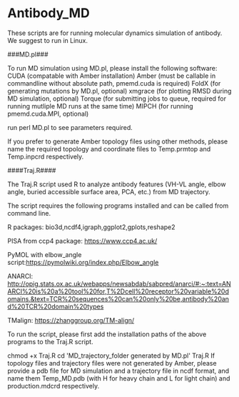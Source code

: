 # Antibody_MD
These scripts are for running molecular dynamics simulation of antibody. We suggest to run in Linux.

###MD.pl###

To run MD simulation using MD.pl, please install the following software:
CUDA (compatable with Amber installation)
Amber (must be callable in commandline without absolute path, pmemd.cuda is required)
FoldX (for generating mutations by MD.pl, optional)
xmgrace (for plotting RMSD during MD simulation, optional)
Torque (for submitting jobs to queue, required for running mutliple MD runs at the same time)
MIPCH (for running pmemd.cuda.MPI, optional)

run perl MD.pl to see parameters required.

If you prefer to generate Amber topology files using other methods, please name the required topology and coordinate files to Temp.prmtop and Temp.inpcrd respectively.

####Traj.R####

The Traj.R script used R to analyze antibody features (VH-VL angle, elbow angle, buried accessible surface area, PCA, etc.) from MD trajectory.

The script requires the following programs installed and can be called from command line.

R packages: bio3d,ncdf4,igraph,ggplot2,gplots,reshape2

PISA from ccp4 package: https://www.ccp4.ac.uk/ 

PyMOL with elbow_angle script:https://pymolwiki.org/index.php/Elbow_angle

ANARCI: http://opig.stats.ox.ac.uk/webapps/newsabdab/sabpred/anarci/#:~:text=ANARCI%20is%20a%20tool%20for,T%2Dcell%20receptor%20variable%20domains.&text=TCR%20sequences%20can%20only%20be,antibody%20and%20TCR%20domain%20types

TMalign: https://zhanggroup.org/TM-align/

To run the script, please first add the installation paths of the above programs to the Traj.R script.

  chmod +x Traj.R
  cd 'MD_trajectory_folder generated by MD.pl'
  Traj.R
If topology files and trajectory files were not generated by Amber, please provide a pdb file for MD simulation and a trajectory file in ncdf format, and name them Temp_MD.pdb (with H for heavy chain and L for light chain) and production.mdcrd respectively.
